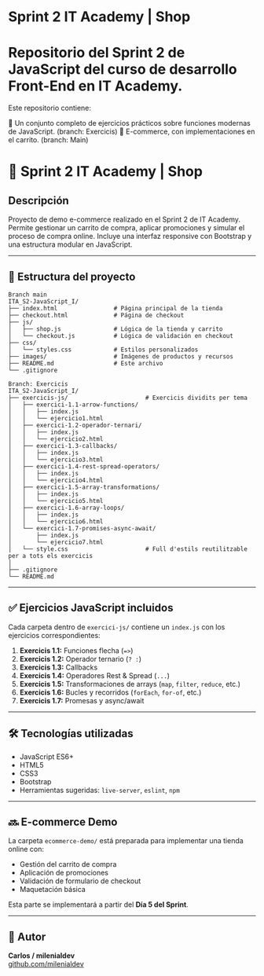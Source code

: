 # Sprint 2 IT Academy | Shop
# Repositorio del Sprint 2 de JavaScript del curso de desarrollo Front-End en IT Academy.

Este repositorio contiene:

🧪 Un conjunto completo de ejercicios prácticos sobre funciones modernas de JavaScript. (branch: Exercicis)
🛒 E-commerce, con implementaciones en el carrito. (branch: Main)

# 🛒 Sprint 2 IT Academy | Shop

## Descripción

Proyecto de demo e-commerce realizado en el Sprint 2 de IT Academy. Permite gestionar un carrito de compra, aplicar promociones y simular el proceso de compra online. Incluye una interfaz responsive con Bootstrap y una estructura modular en JavaScript.

---


## 📁 Estructura del proyecto

```
Branch main
ITA_S2-JavaScript_I/
├── index.html                # Página principal de la tienda
├── checkout.html             # Página de checkout
├── js/
│   ├── shop.js               # Lógica de la tienda y carrito
│   └── checkout.js           # Lógica de validación en checkout
├── css/
│   └── styles.css            # Estilos personalizados
├── images/                   # Imágenes de productos y recursos
├── README.md                 # Este archivo
└── .gitignore

```
```
Branch: Exercicis
ITA_S2-JavaScript_I/
├── exercicis-js/                      # Exercicis dividits per tema
│   ├── exercici-1.1-arrow-functions/
│   │   ├── index.js
│   │   └── ejercicio1.html
│   ├── exercici-1.2-operador-ternari/
│   │   ├── index.js
│   │   └── ejercicio2.html
│   ├── exercici-1.3-callbacks/
│   │   ├── index.js
│   │   └── ejercicio3.html
│   ├── exercici-1.4-rest-spread-operators/
│   │   ├── index.js
│   │   └── ejercicio4.html
│   ├── exercici-1.5-array-transformations/
│   │   ├── index.js
│   │   └── ejercicio5.html
│   ├── exercici-1.6-array-loops/
│   │   ├── index.js
│   │   └── ejercicio6.html
│   └── exercici-1.7-promises-async-await/
│       ├── index.js
│       └── ejercicio7.html
│   └── style.css                      # Full d'estils reutilitzable per a tots els exercicis                
│
├── .gitignore
└── README.md
```

---



## ✅ Ejercicios JavaScript incluidos

Cada carpeta dentro de `exercici-js/` contiene un `index.js` con los ejercicios correspondientes:

1. **Exercicis 1.1:** Funciones flecha (`=>`)
2. **Exercicis 1.2:** Operador ternario (`? :`)
3. **Exercicis 1.3:** Callbacks
4. **Exercicis 1.4:** Operadores Rest & Spread (`...`)
5. **Exercicis 1.5:** Transformaciones de arrays (`map`, `filter`, `reduce`, etc.)
6. **Exercicis 1.6:** Bucles y recorridos (`forEach`, `for-of`, etc.)
7. **Exercicis 1.7:** Promesas y async/await

---

## 🛠️ Tecnologías utilizadas

- JavaScript ES6+
- HTML5
- CSS3
- Bootstrap
- Herramientas sugeridas: `live-server`, `eslint`, `npm`

---


## 🔜 E-commerce Demo

La carpeta `ecommerce-demo/` está preparada para implementar una tienda online con:

- Gestión del carrito de compra
- Aplicación de promociones
- Validación de formulario de checkout
- Maquetación básica

Esta parte se implementará a partir del **Día 5 del Sprint**.

---

## 👤 Autor

**Carlos / milenialdev**  
[github.com/milenialdev](https://github.com/milenialdev)